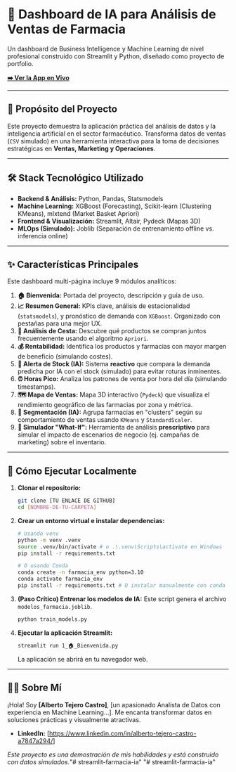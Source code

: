 # 🧬 Dashboard de IA para Análisis de Ventas de Farmacia

Un dashboard de Business Intelligence y Machine Learning de nivel profesional construido con Streamlit y Python, diseñado como proyecto de portfolio.

**[➡️ Ver la App en Vivo](https://app-farmacia-ia-portfolio.streamlit.app/)** 

---

## 🎯 Propósito del Proyecto

Este proyecto demuestra la aplicación práctica del análisis de datos y la inteligencia artificial en el sector farmacéutico. Transforma datos de ventas (`CSV` simulado) en una herramienta interactiva para la toma de decisiones estratégicas en **Ventas, Marketing y Operaciones**.

---

## 🛠️ Stack Tecnológico Utilizado

* **Backend & Análisis:** Python, Pandas, Statsmodels
* **Machine Learning:** XGBoost (Forecasting), Scikit-learn (Clustering KMeans), mlxtend (Market Basket Apriori)
* **Frontend & Visualización:** Streamlit, Altair, Pydeck (Mapas 3D)
* **MLOps (Simulado):** Joblib (Separación de entrenamiento offline vs. inferencia online)

---

## ✨ Características Principales

Este dashboard multi-página incluye 9 módulos analíticos:

1.  **🏠 Bienvenida:** Portada del proyecto, descripción y guía de uso.
2.  **📈 Resumen General:** KPIs clave, análisis de estacionalidad (`statsmodels`), y pronóstico de demanda con `XGBoost`. Organizado con pestañas para una mejor UX.
3.  **🛒 Análisis de Cesta:** Descubre qué productos se compran juntos frecuentemente usando el algoritmo `Apriori`.
4.  **💰 Rentabilidad:** Identifica los productos y farmacias con mayor margen de beneficio (simulando costes).
5.  **🚨 Alerta de Stock (IA):** Sistema **reactivo** que compara la demanda predicha por IA con el stock (simulado) para evitar roturas inminentes.
6.  **⏰ Horas Pico:** Analiza los patrones de venta por hora del día (simulando timestamps).
7.  **🗺️ Mapa de Ventas:** Mapa 3D interactivo (`Pydeck`) que visualiza el rendimiento geográfico de las farmacias por zona y métrica.
8.  **🧬 Segmentación (IA):** Agrupa farmacias en "clusters" según su comportamiento de ventas usando `KMeans` y `StandardScaler`.
9.  **🧪 Simulador "What-If":** Herramienta de análisis **prescriptivo** para simular el impacto de escenarios de negocio (ej. campañas de marketing) sobre el inventario.

---

## 🚀 Cómo Ejecutar Localmente

1.  **Clonar el repositorio:**
    ```bash
    git clone [TU ENLACE DE GITHUB]
    cd [NOMBRE-DE-TU-CARPETA]
    ```
2.  **Crear un entorno virtual e instalar dependencias:**
    ```bash
    # Usando venv
    python -m venv .venv
    source .venv/bin/activate # o .\.venv\Scripts\activate en Windows
    pip install -r requirements.txt

    # O usando Conda
    conda create -n farmacia_env python=3.10
    conda activate farmacia_env
    pip install -r requirements.txt # O instalar manualmente con conda install
    ```
3.  **(Paso Crítico) Entrenar los modelos de IA:** Este script genera el archivo `modelos_farmacia.joblib`.
    ```bash
    python train_models.py
    ```
4.  **Ejecutar la aplicación Streamlit:**
    ```bash
    streamlit run 1_🏠_Bienvenida.py
    ```
    La aplicación se abrirá en tu navegador web.

---

## 🧑‍💻 Sobre Mí

¡Hola! Soy **[Alberto Tejero Castro]**, [un apasionado Analista de Datos con experiencia en Machine Learning...]. Me encanta transformar datos en soluciones prácticas y visualmente atractivas.

* **LinkedIn:** [https://www.linkedin.com/in/alberto-tejero-castro-a7847a294/]


_Este proyecto es una demostración de mis habilidades y está construido con datos simulados._"# streamlit-farmacia-ia" 
"# streamlit-farmacia-ia" 
